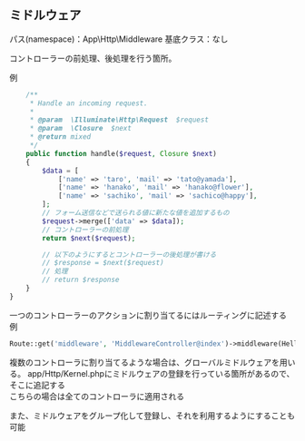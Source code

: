 ## ミドルウェア
パス(namespace)：App\Http\Middleware
基底クラス：なし

コントローラーの前処理、後処理を行う箇所。  

例
```php
    /**
     * Handle an incoming request.
     *
     * @param  \Illuminate\Http\Request  $request
     * @param  \Closure  $next
     * @return mixed
     */
    public function handle($request, Closure $next)
    {
        $data = [
            ['name' => 'taro', 'mail' => 'tato@yamada'],
            ['name' => 'hanako', 'mail' => 'hanako@flower'],
            ['name' => 'sachiko', 'mail' => 'sachico@happy'],
        ];
        // フォーム送信などで送られる値に新たな値を追加するもの
        $request->merge(['data' => $data]);
        // コントローラーの前処理
        return $next($request);

        // 以下のようにするとコントローラーの後処理が書ける
        // $response = $next($request)
        // 処理
        // return $response
    }
}
```

一つのコントローラーのアクションに割り当てるにはルーティングに記述する
例
```php
Route::get('middleware', 'MiddlewareController@index')->middleware(HelloMiddleware::class);
```

複数のコントローラに割り当てるような場合は、グローバルミドルウェアを用いる。
app/Http/Kernel.phpにミドルウェアの登録を行っている箇所があるので、そこに追記する  
こちらの場合は全てのコントローラに適用される

また、ミドルウェアをグループ化して登録し、それを利用するようにすることも可能